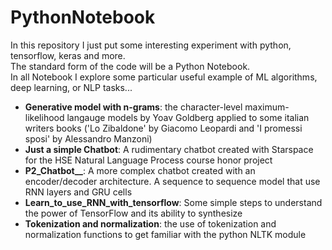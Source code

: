 # PythonNotebook 
In this repository I just put some interesting experiment with python, tensorflow, keras and more. </br>
The standard form of the code will be a Python Notebook. </br>
In all Notebook I explore some particular useful example of ML algorithms, deep learning, or NLP tasks...

- <b>Generative model with n-grams</b>: the character-level maximum-likelihood langauge models by Yoav Goldberg applied to some italian writers books ('Lo Zibaldone' by Giacomo Leopardi and 'I promessi sposi' by Alessandro Manzoni)
- <b>Just a simple Chatbot</b>: A rudimentary chatbot created with Starspace for the HSE Natural Language Process course honor project
- <b>P2_Chatbot__</b>: A more complex chatbot created with an encoder/decoder architecture. A sequence to sequence model that use RNN layers and GRU cells 
- <b>Learn_to_use_RNN_with_tensorflow</b>: Some simple steps to understand the power of TensorFlow and its ability to synthesize
- <b>Tokenization and normalization</b>: the use of tokenization and normalization functions to get familiar with the python NLTK module
